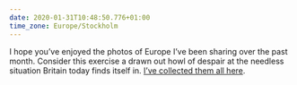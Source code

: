 ```yaml
---
date: 2020-01-31T10:48:50.776+01:00
time_zone: Europe/Stockholm
---
```


I hope you’ve enjoyed the photos of Europe I’ve been sharing over the past month. Consider this exercise a drawn out howl of despair at the needless situation Britain today finds itself in. [I’ve collected them all here](/collections/look_to_europe/).
